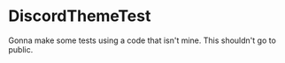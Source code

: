 # DiscordThemeTest
Gonna make some tests using a code that isn't mine. This shouldn't go to public.
